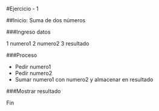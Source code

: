 
#Ejercicio - 1

##Inicio: Suma de dos números

###Ingreso datos

 1 numero1
 2 numero2
 3 resultado

###Proceso

 * Pedir numero1
 * Pedír numero2
 * Sumar numero1 con numero2 y almacenar en resultado

###Mostrar resultado

Fin